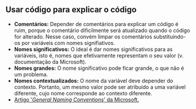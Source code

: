 ## Usar código para explicar o código
- **Comentários:** Depender de comentários para explicar um código é ruim, porque o comentário dificilmente será atualizado quando o código for alterado. Nesse caso, convém limpar os comentários substituindo-os por variáveis com nomes signifiativos.
- **Nomes significativos:** O ideal é dar nomes significativos para as variáveis, isto é, nomes que efetivamente representam o seu valor (v. documentação da Microsoft).
- **Nomes grandes:** O nome significativo pode ficar grande, o que não é um problema.
- **Nomes contextualizados:** O nome da variável deve depender do contexto. Portanto, um mesmo valor pode ser atribuído a uma variável diferente, cujo nome corresponde ao contexto diferente.
- [Artigo '_General Naming Conventions_' da Microsoft.](https://learn.microsoft.com/en-us/dotnet/standard/design-guidelines/general-naming-conventions)
